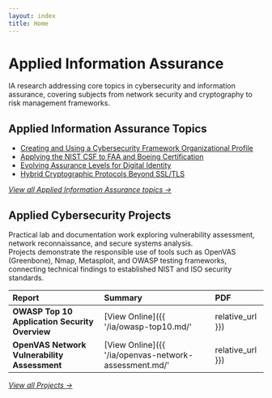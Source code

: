 ```yaml
---
layout: index
title: Home
---
```


# Applied Information Assurance

IA research addressing core topics in cybersecurity and information assurance, covering subjects from network security and cryptography to risk management frameworks.

## Applied Information Assurance Topics

- [Creating and Using a Cybersecurity Framework Organizational Profile](/ia/csf-gap-analysis)
- [Applying the NIST CSF to FAA and Boeing Certification](/ia/aviation-csf-application)
- [Evolving Assurance Levels for Digital Identity](/ia/nist-800-63-comparison)
- [Hybrid Cryptographic Protocols Beyond SSL/TLS](/ia/hybrid-crypto-protocols)

*[View all Applied Information Assurance topics →](/ia/)*

## Applied Cybersecurity Projects

Practical lab and documentation work exploring vulnerability assessment, network reconnaissance, and secure systems analysis.  
Projects demonstrate the responsible use of tools such as OpenVAS (Greenbone), Nmap, Metasploit, and OWASP testing frameworks, connecting technical findings to established NIST and ISO security standards.

| Report | Summary | PDF |
|:--------|:---------|:----|
| **OWASP Top 10 Application Security Overview** | [View Online]({{ '/ia/owasp-top10.md/' | relative_url }}) | [Download]({{ '/assets/docs/owasp-top10-overview.pdf' | relative_url }}) |
| **OpenVAS Network Vulnerability Assessment** | [View Online]({{ '/ia/openvas-network-assessment.md/' | relative_url }}) | [Download]({{ '/assets/docs/openvas-network-assessment.pdf' | relative_url }}) |

*[View all Projects →](/projects/)*
